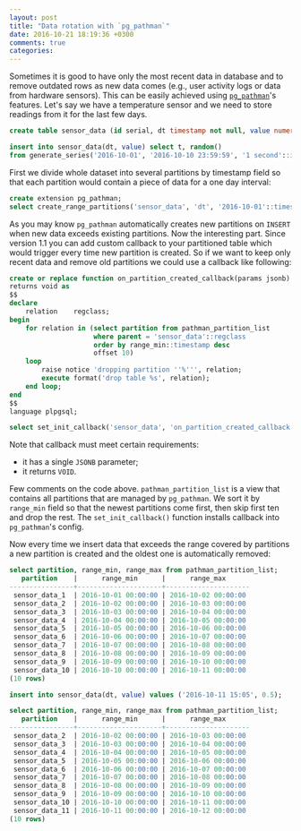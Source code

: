 ```yaml
---
layout: post
title: "Data rotation with `pg_pathman`"
date: 2016-10-21 18:19:36 +0300
comments: true
categories: 
---
```


Sometimes it is good to have only the most recent data in database and to remove outdated rows as new data comes (e.g., user activity logs or data from hardware sensors). This can be easily achieved using [`pg_pathman`](https://github.com/postgrespro/pg_pathman)'s features. Let's say we have a temperature sensor and we need to store readings from it for the last few days.

```sql
create table sensor_data (id serial, dt timestamp not null, value numeric);

insert into sensor_data(dt, value) select t, random()
from generate_series('2016-10-01', '2016-10-10 23:59:59', '1 second'::interval) as t;
```

First we divide whole dataset into several partitions by timestamp field so that each partition would contain a piece of data for a one day interval:

```sql
create extension pg_pathman;
select create_range_partitions('sensor_data', 'dt', '2016-10-01'::timestamp, '1 day'::interval);
```

As you may know `pg_pathman` automatically creates new partitions on `INSERT` when new data exceeds existing partitions. Now the interesting part. Since version 1.1 you can add custom callback to your partitioned table which would trigger every time new partition is created. So if we want to keep only recent data and remove old partitions we could use a callback like following:

```sql
create or replace function on_partition_created_callback(params jsonb)
returns void as
$$
declare
    relation    regclass;
begin
    for relation in (select partition from pathman_partition_list
                     where parent = 'sensor_data'::regclass
                     order by range_min::timestamp desc
                     offset 10)
    loop
        raise notice 'dropping partition ''%''', relation;
        execute format('drop table %s', relation);
    end loop;
end
$$
language plpgsql;

select set_init_callback('sensor_data', 'on_partition_created_callback');
```

Note that callback must meet certain requirements:

* it has a single `JSONB` parameter;
* it returns `VOID`.

Few comments on the code above. `pathman_partition_list` is a view that contains all partitions that are managed by `pg_pathman`. We sort it by `range_min` field so that the newest partitions come first, then skip first ten and drop the rest. The `set_init_callback()` function installs callback into `pg_pathman`'s config.

Now every time we insert data that exceeds the range covered by partitions a new partition is created and the oldest one is automatically removed:

```sql
select partition, range_min, range_max from pathman_partition_list;
   partition    |      range_min      |      range_max      
----------------+---------------------+---------------------
 sensor_data_1  | 2016-10-01 00:00:00 | 2016-10-02 00:00:00
 sensor_data_2  | 2016-10-02 00:00:00 | 2016-10-03 00:00:00
 sensor_data_3  | 2016-10-03 00:00:00 | 2016-10-04 00:00:00
 sensor_data_4  | 2016-10-04 00:00:00 | 2016-10-05 00:00:00
 sensor_data_5  | 2016-10-05 00:00:00 | 2016-10-06 00:00:00
 sensor_data_6  | 2016-10-06 00:00:00 | 2016-10-07 00:00:00
 sensor_data_7  | 2016-10-07 00:00:00 | 2016-10-08 00:00:00
 sensor_data_8  | 2016-10-08 00:00:00 | 2016-10-09 00:00:00
 sensor_data_9  | 2016-10-09 00:00:00 | 2016-10-10 00:00:00
 sensor_data_10 | 2016-10-10 00:00:00 | 2016-10-11 00:00:00
(10 rows)

insert into sensor_data(dt, value) values ('2016-10-11 15:05', 0.5);

select partition, range_min, range_max from pathman_partition_list;
   partition    |      range_min      |      range_max      
----------------+---------------------+---------------------
 sensor_data_2  | 2016-10-02 00:00:00 | 2016-10-03 00:00:00
 sensor_data_3  | 2016-10-03 00:00:00 | 2016-10-04 00:00:00
 sensor_data_4  | 2016-10-04 00:00:00 | 2016-10-05 00:00:00
 sensor_data_5  | 2016-10-05 00:00:00 | 2016-10-06 00:00:00
 sensor_data_6  | 2016-10-06 00:00:00 | 2016-10-07 00:00:00
 sensor_data_7  | 2016-10-07 00:00:00 | 2016-10-08 00:00:00
 sensor_data_8  | 2016-10-08 00:00:00 | 2016-10-09 00:00:00
 sensor_data_9  | 2016-10-09 00:00:00 | 2016-10-10 00:00:00
 sensor_data_10 | 2016-10-10 00:00:00 | 2016-10-11 00:00:00
 sensor_data_11 | 2016-10-11 00:00:00 | 2016-10-12 00:00:00
(10 rows)
```
